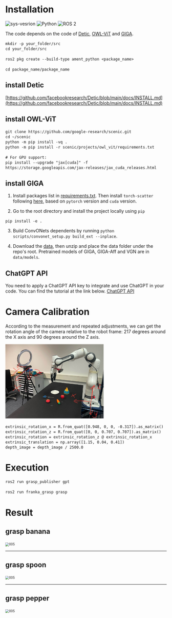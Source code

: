 # Installation 
![sys-vesrion](https://img.shields.io/badge/Ubuntu-22.04-blue) ![Python](https://img.shields.io/badge/Python-3.10-red) ![ROS 2](https://img.shields.io/badge/ROS2-Humble-orange)

The code depends on the code of [Detic](https://github.com/facebookresearch/Detic), [OWL-ViT](https://github.com/google-research/scenic/tree/main/scenic/projects/owl_vit#installation) and [GIGA](https://github.com/pearl-robot-lab/GIGA).


```
mkdir -p your_folder/src
cd your_folder/src

ros2 pkg create --build-type ament_python <package_name>

cd package_name/package_name
```
## install Detic
[https://github.com/facebookresearch/Detic/blob/main/docs/INSTALL.md](https://github.com/facebookresearch/Detic/blob/main/docs/INSTALL.md)

## install OWL-ViT
```
git clone https://github.com/google-research/scenic.git
cd ~/scenic
python -m pip install -vq .
python -m pip install -r scenic/projects/owl_vit/requirements.txt

# For GPU support:
pip install --upgrade "jax[cuda]" -f https://storage.googleapis.com/jax-releases/jax_cuda_releases.html
```

## install GIGA

1. Install packages list in [requirements.txt](requirements.txt). Then install `torch-scatter` following [here](https://github.com/rusty1s/pytorch_scatter), based on `pytorch` version and `cuda` version.

2. Go to the root directory and install the project locally using `pip`

```
pip install -e .
```

3. Build ConvONets dependents by running `python scripts/convonet_setup.py build_ext --inplace`.

4. Download the [data](https://utexas.box.com/s/h3ferwjhuzy6ja8bzcm3nu9xq1wkn94s), then unzip and place the data folder under the repo's root. Pretrained models of GIGA, GIGA-Aff and VGN are in `data/models`.

## ChatGPT API

You need to apply a ChatGPT API key to integrate and use ChatGPT in your code. You can find the tutorial at the link below.
[ChatGPT API](https://platform.openai.com/docs/api-reference/introduction)

# Camera Calibration

According to the measurement and repeated adjustments, we can get the rotation angle of the camera relative to the robot frame: 217 degrees around the X axis and 90 degrees around the Z axis.

<img src="./assets/images/camera_calibration.jpg" alt="005" style="zoom: 30%;" />

```
extrinsic_rotation_x = R.from_quat([0.948, 0, 0, -0.317]).as_matrix()                
extrinsic_rotation_z = R.from_quat([0, 0, 0.707, 0.707]).as_matrix()                    
extrinsic_rotation = extrinsic_rotation_z @ extrinsic_rotation_x
extrinsic_translation = np.array([1.15, 0.04, 0.41])  
depth_image = depth_image / 2500.0
```


# Execution

```
ros2 run grasp_publisher gpt

ros2 run franka_grasp grasp
```

# Result
grasp banana
---
<img src="./assets/videos/banana.gif" alt="005" style="zoom: 70%;" />

---
grasp spoon
---
<img src="./assets/videos/spoon.gif" alt="005" style="zoom: 70%;" />

---

grasp pepper
---
<img src="./assets/videos/pepper.gif" alt="005" style="zoom: 70%;" />







